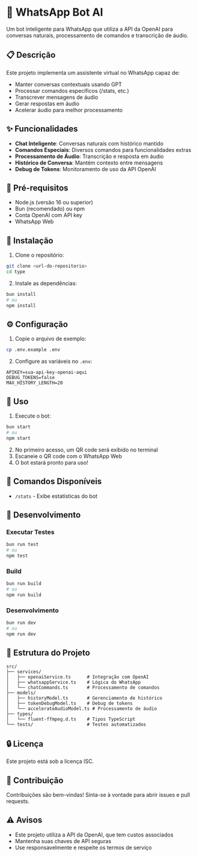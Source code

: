 # 🤖 WhatsApp Bot AI

Um bot inteligente para WhatsApp que utiliza a API da OpenAI para conversas naturais, processamento de comandos e transcrição de áudio.

## 📋 Descrição

Este projeto implementa um assistente virtual no WhatsApp capaz de:
- Manter conversas contextuais usando GPT
- Processar comandos específicos (/stats, etc.)
- Transcrever mensagens de áudio
- Gerar respostas em áudio
- Acelerar áudio para melhor processamento

## ✨ Funcionalidades

- **Chat Inteligente**: Conversas naturais com histórico mantido
- **Comandos Especiais**: Diversos comandos para funcionalidades extras
- **Processamento de Áudio**: Transcrição e resposta em áudio
- **Histórico de Conversa**: Mantém contexto entre mensagens
- **Debug de Tokens**: Monitoramento de uso da API OpenAI

## 🔧 Pré-requisitos

- Node.js (versão 16 ou superior)
- Bun (recomendado) ou npm
- Conta OpenAI com API key
- WhatsApp Web

## 🚀 Instalação

1. Clone o repositório:
```bash
git clone <url-do-repositorio>
cd type
```

2. Instale as dependências:
```bash
bun install
# ou
npm install
```

## ⚙️ Configuração

1. Copie o arquivo de exemplo:
```bash
cp .env.example .env
```

2. Configure as variáveis no `.env`:
```env
APIKEY=sua-api-key-openai-aqui
DEBUG_TOKENS=false
MAX_HISTORY_LENGTH=20
```

## 🎯 Uso

1. Execute o bot:
```bash
bun start
# ou
npm start
```

2. No primeiro acesso, um QR code será exibido no terminal
3. Escaneie o QR code com o WhatsApp Web
4. O bot estará pronto para uso!

## 📝 Comandos Disponíveis

- `/stats` - Exibe estatísticas do bot


## 🧪 Desenvolvimento

### Executar Testes

```bash
bun run test
# ou
npm test
```

### Build

```bash
bun run build
# ou
npm run build
```

### Desenvolvimento

```bash
bun run dev
# ou
npm run dev
```

## 📁 Estrutura do Projeto

```
src/
├── services/
│   ├── openaiService.ts      # Integração com OpenAI
│   ├── whatsappService.ts    # Lógica do WhatsApp
│   └── chatCommands.ts       # Processamento de comandos
├── models/
│   ├── historyModel.ts       # Gerenciamento de histórico
│   ├── tokenDebugModel.ts    # Debug de tokens
│   └── accelerateAudioModel.ts # Processamento de áudio
├── types/
│   └── fluent-ffmpeg.d.ts    # Tipos TypeScript
└── tests/                    # Testes automatizados
```

## 🔒 Licença

Este projeto está sob a licença ISC.

## 🤝 Contribuição

Contribuições são bem-vindas! Sinta-se à vontade para abrir issues e pull requests.

## ⚠️ Avisos

- Este projeto utiliza a API da OpenAI, que tem custos associados
- Mantenha suas chaves de API seguras
- Use responsavelmente e respeite os termos de serviço